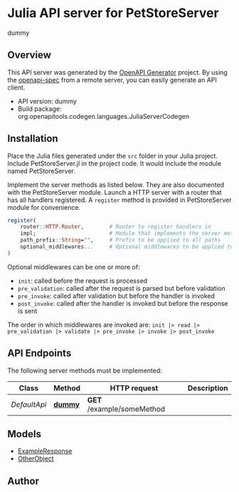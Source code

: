 # Julia API server for PetStoreServer

dummy

## Overview
This API server was generated by the [OpenAPI Generator](https://openapi-generator.tech) project.  By using the [openapi-spec](https://openapis.org) from a remote server, you can easily generate an API client.

- API version: dummy
- Build package: org.openapitools.codegen.languages.JuliaServerCodegen


## Installation
Place the Julia files generated under the `src` folder in your Julia project. Include PetStoreServer.jl in the project code.
It would include the module named PetStoreServer.

Implement the server methods as listed below. They are also documented with the PetStoreServer module.
Launch a HTTP server with a router that has all handlers registered. A `register` method is provided in PetStoreServer module for convenience.

```julia
register(
    router::HTTP.Router,        # Router to register handlers in
    impl;                       # Module that implements the server methods
    path_prefix::String="",     # Prefix to be applied to all paths
    optional_middlewares...     # Optional middlewares to be applied to all handlers
)
```

Optional middlewares can be one or more of:
- `init`: called before the request is processed
- `pre_validation`: called after the request is parsed but before validation
- `pre_invoke`: called after validation but before the handler is invoked
- `post_invoke`: called after the handler is invoked but before the response is sent

The order in which middlewares are invoked are:
`init |> read |> pre_validation |> validate |> pre_invoke |> invoke |> post_invoke`


## API Endpoints

The following server methods must be implemented:

Class | Method | HTTP request | Description
------------ | ------------- | ------------- | -------------
*DefaultApi* | [**dummy**](docs/DefaultApi.md#dummy) | **GET** /example/someMethod | 



## Models

 - [ExampleResponse](docs/ExampleResponse.md)
 - [OtherObject](docs/OtherObject.md)



## Author




